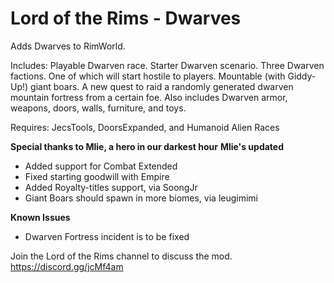 # Lord of the Rims - Dwarves

Adds Dwarves to RimWorld.

Includes:
 Playable Dwarven race.
 Starter Dwarven scenario.
 Three Dwarven factions. One of which will start hostile to players.
 Mountable (with Giddy-Up!) giant boars.
 A new quest to raid a randomly generated dwarven mountain fortress from a certain foe.
 Also includes Dwarven armor, weapons, doors, walls, furniture, and toys.

Requires:
 JecsTools, DoorsExpanded, and Humanoid Alien Races

**Special thanks to Mlie, a hero in our darkest hour**
**Mlie's updated**
- Added support for Combat Extended
- Fixed starting goodwill with Empire
- Added Royalty-titles support, via SoongJr
- Giant Boars should spawn in more biomes, via leugimimi

**Known Issues**
- Dwarven Fortress incident is to be fixed


Join the Lord of the Rims channel to discuss the mod.
https://discord.gg/jcMf4am

